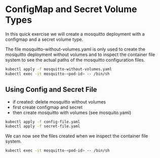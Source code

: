 # ConfigMap and Secret Volume Types

In this quick exercise we will create a mosquitto deployment with a configmap and a secret volume type.

The file mosquitto-without-volumes.yaml is only used to create the mosquitto deployment without volumes and to inspect the container file system to see the actual paths of the mosquitto configuration files.

```bash
kubectl apply -f mosquitto-without-volumes.yaml
kubectl exec -it mosquitto-<pod-id> -- /bin/sh
```


## Using Config and Secret File

- if created: delete mosquitto without volumes
- first create configmap and secret
- then create mosquitto with volumes (see mosquito.yaml)

```bash
kubectl apply -f config-file.yaml
kubectl apply -f secret-file.yaml
```

We can now see the files created when we inspect the container file system.

```bash
kubectl exec -it mosquitto-<pod-id> -- /bin/sh
```

